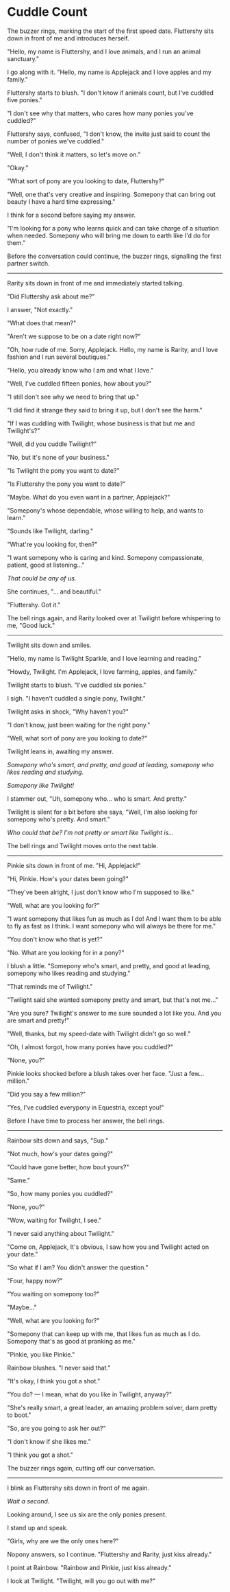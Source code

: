 # Cuddle Count

The buzzer rings, marking the start of the first speed date. Fluttershy sits down in front of me and introduces herself.

"Hello, my name is Fluttershy, and I love animals, and I run an animal sanctuary."

I go along with it. "Hello, my name is Applejack and I love apples and my family."

Fluttershy starts to blush. "I don't know if animals count, but I've cuddled five ponies."

"I don't see why that matters, who cares how many ponies you've cuddled?"

Fluttershy says, confused, "I don't know, the invite just said to count the number of ponies we've cuddled."

"Well, I don't think it matters, so let's move on."

"Okay."

"What sort of pony are you looking to date, Fluttershy?"

"Well, one that's very creative and inspiring. Somepony that can bring out beauty I have a hard time expressing."

I think for a second before saying my answer.

"I'm looking for a pony who learns quick and can take charge of a situation when needed. Somepony who will bring me down to earth like I'd do for them."

Before the conversation could continue, the buzzer rings, signalling the first partner switch.

***

Rarity sits down in front of me and immediately started talking.

"Did Fluttershy ask about me?"

I answer, "Not exactly."

"What does that mean?"

"Aren't we suppose to be on a date right now?"

"Oh, how rude of me. Sorry, Applejack. Hello, my name is Rarity, and I love fashion and I run several boutiques."

"Hello, you already know who I am and what I love."

"Well, I've cuddled fifteen ponies, how about you?"

"I still don't see why we need to bring that up."

"I did find it strange they said to bring it up, but I don't see the harm."

"If I was cuddling with Twilight, whose business is that but me and Twilight's?"

"Well, did you cuddle Twilight?"

"No, but it's none of your business."

"Is Twilight the pony you want to date?"

"Is Fluttershy the pony you want to date?"

"Maybe. What do you even want in a partner, Applejack?"

"Somepony's whose dependable, whose willing to help, and wants to learn."

"Sounds like Twilight, darling."

"What're you looking for, then?"

"I want somepony who is caring and kind. Somepony compassionate, patient, good at listening…"

_That could be any of us._

She continues, "… and beautiful."

"Fluttershy. Got it."

The bell rings again, and Rarity looked over at Twilight before whispering to me, "Good luck."

***

Twilight sits down and smiles.

"Hello, my name is Twilight Sparkle, and I love learning and reading."

"Howdy, Twilight. I'm Applejack, I love farming, apples, and family."

Twilight starts to blush. "I've cuddled six ponies."

I sigh. "I haven't cuddled a single pony, Twilight."

Twilight asks in shock, "Why haven't you?"

"I don't know, just been waiting for the right pony."

"Well, what sort of pony are you looking to date?"

Twilight leans in, awaiting my answer.

*Somepony who's smart, and pretty, and good at leading, somepony who likes reading and studying.*

*Somepony like Twilight!*

I stammer out, "Uh, somepony who… who is smart. And pretty."

Twilight is silent for a bit before she says, "Well, I'm also looking for somepony who's pretty. And smart."

*Who could that be? I'm not pretty or smart like Twilight is…*

The bell rings and Twilight moves onto the next table.

***

Pinkie sits down in front of me. "Hi, Applejack!"

"Hi, Pinkie. How's your dates been going?"

"They've been alright, I just don't know who I'm supposed to like."

"Well, what are you looking for?"

"I want somepony that likes fun as much as I do! And I want them to be able to fly as fast as I think. I want somepony who will always be there for me."

"You don't know who that is yet?"

"No. What are you looking for in a pony?"

I blush a little. "Somepony who's smart, and pretty, and good at leading, somepony who likes reading and studying."

"That reminds me of Twilight."

"Twilight said she wanted somepony pretty and smart, but that's not me…"

"Are you sure? Twilight's answer to me sure sounded a lot like you. And you are smart and pretty!"

"Well, thanks, but my speed-date with Twilight didn't go so well."

"Oh, I almost forgot, how many ponies have you cuddled?"

"None, you?"

Pinkie looks shocked before a blush takes over her face. "Just a few… million."

"Did you say a few million?"

"Yes, I've cuddled everypony in Equestria, except you!"

Before I have time to process her answer, the bell rings.

***

Rainbow sits down and says, "Sup."

"Not much, how's your dates going?"

"Could have gone better, how bout yours?"

"Same."

"So, how many ponies you cuddled?"

"None, you?"

"Wow, waiting for Twilight, I see."

"I never said anything about Twilight."

"Come on, Applejack, It's obvious, I saw how you and Twilight acted on your date."

"So what if I am? You didn't answer the question."

"Four, happy now?"

"You waiting on somepony too?"

"Maybe…"

"Well, what are you looking for?"

"Somepony that can keep up with me, that likes fun as much as I do. Somepony that's as good at pranking as me."

"Pinkie, you like Pinkie."

Rainbow blushes. "I never said that."

"It's okay, I think you got a shot."

"You do? — I mean, what do you like in Twilight, anyway?"

"She's really smart, a great leader, an amazing problem solver, darn pretty to boot."

"So, are you going to ask her out?"

"I don't know if she likes me."

"I think you got a shot."

The buzzer rings again, cutting off our conversation.

***

I blink as Fluttershy sits down in front of me again.

*Wait a second.*

Looking around, I see us six are the only ponies present.

I stand up and speak.

"Girls, why are we the only ones here?"

Nopony answers, so I continue. "Fluttershy and Rarity, just kiss already."

I point at Rainbow. "Rainbow and Pinkie, just kiss already."

I look at Twilight. "Twilight, will you go out with me?"
